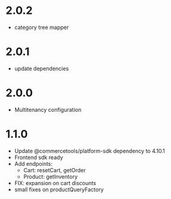 # 2.0.2
- category tree mapper
# 2.0.1
- update dependencies
# 2.0.0
- Multitenancy configuration
# 1.1.0
- Update @commercetools/platform-sdk dependency to 4.10.1
- Frontend sdk ready 
- Add endpoints:
    * Cart: resetCart, getOrder
    * Product: getInventory
- FIX: expansion on cart discounts
- small fixes on productQueryFactory
